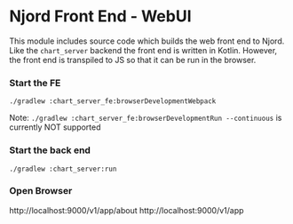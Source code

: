 # Njord Front End - WebUI

This module includes source code which builds the web front end to Njord. Like the `chart_server` backend the front
end is written in Kotlin. However, the front end is transpiled to JS so that it can be run in the browser. 


### Start the FE
```shell
./gradlew :chart_server_fe:browserDevelopmentWebpack
```
Note: `./gradlew :chart_server_fe:browserDevelopmentRun --continuous` is currently NOT supported


### Start the back end
```shell
./gradlew :chart_server:run
```


### Open Browser
http://localhost:9000/v1/app/about
http://localhost:9000/v1/app
